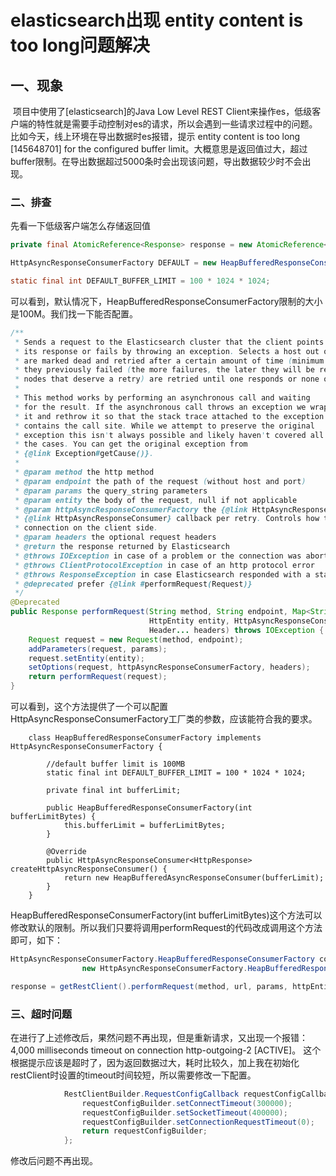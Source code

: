 # elasticsearch出现 entity content is too long问题解决

## 一、现象

​	项目中使用了[elasticsearch]的Java Low Level REST Client来操作es，低级客户端的特性就是需要手动控制对es的请求，所以会遇到一些请求过程中的问题。比如今天，线上环境在导出数据时es报错，提示 entity content is too long [145648701] for the configured buffer limit。大概意思是返回值过大，超过buffer限制。在导出数据超过5000条时会出现该问题，导出数据较少时不会出现。

### 二、排查

先看一下低级客户端怎么存储返回值

```java
private final AtomicReference<Response> response = new AtomicReference<>();
```

```java
HttpAsyncResponseConsumerFactory DEFAULT = new HeapBufferedResponseConsumerFactory(DEFAULT_BUFFER_LIMIT);

static final int DEFAULT_BUFFER_LIMIT = 100 * 1024 * 1024;
```

​	可以看到，默认情况下，HeapBufferedResponseConsumerFactory限制的大小是100M。我们找一下能否配置。

```java
/**
 * Sends a request to the Elasticsearch cluster that the client points to. Blocks until the request is completed and returns
 * its response or fails by throwing an exception. Selects a host out of the provided ones in a round-robin fashion. Failing hosts
 * are marked dead and retried after a certain amount of time (minimum 1 minute, maximum 30 minutes), depending on how many times
 * they previously failed (the more failures, the later they will be retried). In case of failures all of the alive nodes (or dead
 * nodes that deserve a retry) are retried until one responds or none of them does, in which case an {@link IOException} will be thrown.
 *
 * This method works by performing an asynchronous call and waiting
 * for the result. If the asynchronous call throws an exception we wrap
 * it and rethrow it so that the stack trace attached to the exception
 * contains the call site. While we attempt to preserve the original
 * exception this isn't always possible and likely haven't covered all of
 * the cases. You can get the original exception from
 * {@link Exception#getCause()}.
 *
 * @param method the http method
 * @param endpoint the path of the request (without host and port)
 * @param params the query_string parameters
 * @param entity the body of the request, null if not applicable
 * @param httpAsyncResponseConsumerFactory the {@link HttpAsyncResponseConsumerFactory} used to create one
 * {@link HttpAsyncResponseConsumer} callback per retry. Controls how the response body gets streamed from a non-blocking HTTP
 * connection on the client side.
 * @param headers the optional request headers
 * @return the response returned by Elasticsearch
 * @throws IOException in case of a problem or the connection was aborted
 * @throws ClientProtocolException in case of an http protocol error
 * @throws ResponseException in case Elasticsearch responded with a status code that indicated an error
 * @deprecated prefer {@link #performRequest(Request)}
 */
@Deprecated
public Response performRequest(String method, String endpoint, Map<String, String> params,
                               HttpEntity entity, HttpAsyncResponseConsumerFactory httpAsyncResponseConsumerFactory,
                               Header... headers) throws IOException {
    Request request = new Request(method, endpoint);
    addParameters(request, params);
    request.setEntity(entity);
    setOptions(request, httpAsyncResponseConsumerFactory, headers);
    return performRequest(request);
}
```

​	可以看到，这个方法提供了一个可以配置HttpAsyncResponseConsumerFactory工厂类的参数，应该能符合我的要求。

```
    class HeapBufferedResponseConsumerFactory implements HttpAsyncResponseConsumerFactory {

        //default buffer limit is 100MB
        static final int DEFAULT_BUFFER_LIMIT = 100 * 1024 * 1024;

        private final int bufferLimit;

        public HeapBufferedResponseConsumerFactory(int bufferLimitBytes) {
            this.bufferLimit = bufferLimitBytes;
        }

        @Override
        public HttpAsyncResponseConsumer<HttpResponse> createHttpAsyncResponseConsumer() {
            return new HeapBufferedAsyncResponseConsumer(bufferLimit);
        }
    }
```

HeapBufferedResponseConsumerFactory(int bufferLimitBytes)这个方法可以修改默认的限制。所以我们只要将调用performRequest的代码改成调用这个方法即可，如下：

```java
HttpAsyncResponseConsumerFactory.HeapBufferedResponseConsumerFactory consumerFactory =
                new HttpAsyncResponseConsumerFactory.HeapBufferedResponseConsumerFactory(1024 * 1024 * 1024);

response = getRestClient().performRequest(method, url, params, httpEntity, consumerFactory);
```

### 三、超时问题

在进行了上述修改后，果然问题不再出现，但是重新请求，又出现一个报错：4,000 milliseconds timeout on connection http-outgoing-2 [ACTIVE]。 这个根据提示应该是超时了，因为返回数据过大，耗时比较久，加上我在初始化restClient时设置的timeout时间较短，所以需要修改一下配置。

```java
            RestClientBuilder.RequestConfigCallback requestConfigCallback = requestConfigBuilder -> {
                requestConfigBuilder.setConnectTimeout(300000);
                requestConfigBuilder.setSocketTimeout(400000);
                requestConfigBuilder.setConnectionRequestTimeout(0);
                return requestConfigBuilder;
            };
```

修改后问题不再出现。